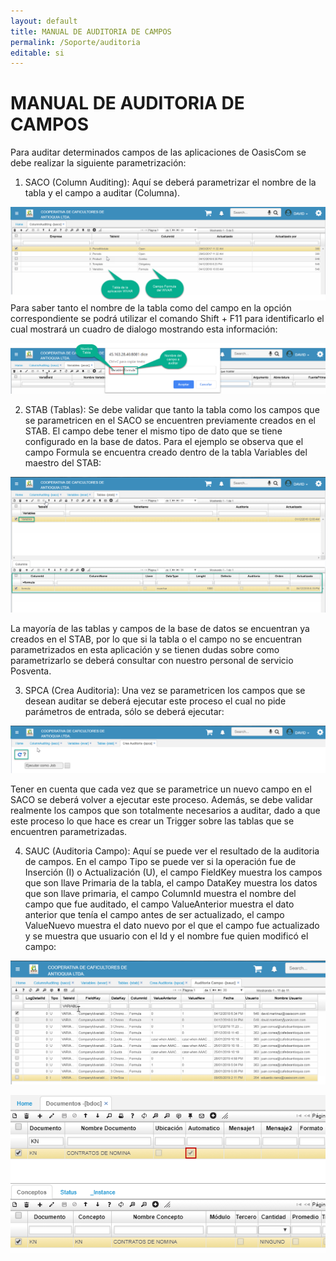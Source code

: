```yaml
---
layout: default
title: MANUAL DE AUDITORIA DE CAMPOS
permalink: /Soporte/auditoria
editable: si
---
```


# MANUAL DE AUDITORIA DE CAMPOS

Para auditar determinados campos de las aplicaciones de OasisCom se debe realizar la siguiente parametrización:  

1.	SACO (Column Auditing): Aquí se deberá parametrizar el nombre de la tabla y el campo a auditar (Columna).  


![](auditoria1.png)  
Para saber tanto el nombre de la tabla como del campo en la opción correspondiente se podrá utilizar el comando Shift + F11 para identificarlo el cual mostrará un cuadro de dialogo mostrando esta información:  

![](auditoria2.png)  


2.	STAB (Tablas): Se debe validar que tanto la tabla como los campos que se parametricen en el SACO se encuentren previamente creados en el STAB. El campo debe tener el mismo tipo de dato que se tiene configurado en la base de datos. Para el ejemplo se observa que el campo Formula se encuentra creado dentro de la tabla Variables del maestro del STAB:  

![](auditoria3.png)  

La mayoría de las tablas y campos de la base de datos se encuentran ya creados en el STAB, por lo que si la tabla o el campo no se encuentran parametrizados en esta aplicación y se tienen dudas sobre como parametrizarlo se deberá consultar con nuestro personal de servicio Posventa.  

3.	SPCA (Crea Auditoria): Una vez se parametricen los campos que se desean auditar se deberá ejecutar este proceso el cual no pide parámetros de entrada, sólo se deberá ejecutar:  

![](auditoria4.png)  

Tener en cuenta que cada vez que se parametrice un nuevo campo en el SACO se deberá volver a ejecutar este proceso. Además, se debe validar realmente los campos que son totalmente necesarios a auditar, dado a que este proceso lo que hace es crear un Trigger sobre las tablas que se encuentren parametrizadas.   


4.	SAUC (Auditoria Campo): Aquí se puede ver el resultado de la auditoria de campos. En el campo Tipo se puede ver si la operación fue de Inserción (I) o Actualización (U), el campo FieldKey muestra los campos que son llave Primaria de la tabla, el campo DataKey muestra los datos que son llave primaria, el campo ColumnId muestra el nombre del campo que fue auditado, el campo ValueAnterior muestra el dato anterior que tenía el campo antes de ser actualizado, el campo ValueNuevo muestra el dato nuevo por el que el campo fue actualizado y se muestra que usuario con el Id y el nombre fue quien modificó el campo:  

![](auditoria5.png)  









![](consecutivo1.png)